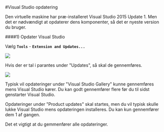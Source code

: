 #Visual Studio opdatering

Den virtuelle maskine har præ-installeret Visual Studio 2015 Update 1. Men det er nødvændigt at opdaterer dens komponenter, så det er nyeste version du bruger.

####1) Opdater Visual Studio

Vælg **``Tools``** - **``Extension and Updates...``**

![](/Images/VSUpdates1.PNG)

Hvis der er tal i parantes under "Updates", så skal de gennemføres.

![](/Images/VSUpdates2.PNG)

Typisk vil opdateringer under "Visual Studio Gallery" kunne gennemføres mens Visual Studio kører. Du kan godt gennemfører flere før du til sidst genstarter Visual Studio.

Opdateringer under "Product updates" skal startes, men du vil typisk skulle lukke Visual Studio mens opdateringen installeres. Du kan kun gennemfører dem 1 af gangen.

Det et vigtigt at du gemmenfører alle opdateringer.

